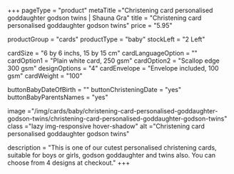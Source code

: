 +++
pageType = "product"
metaTitle ="Christening card personalised goddaughter godson twins | Shauna Gra"
title = "Christening card personalised goddaughter godson twins"
price = "5.95"

productGroup = "cards"
productType = "baby"
stockLeft = "2 Left" 
 
cardSize = "6 by 6 inchs, 15 by 15 cm"
cardLanguageOption = ""
cardOption1 = "Plain white card, 250 gsm"
cardOption2 = "Scallop edge 300 gsm"
designOptions = "4"
cardEnvelope = "Envelope included, 100 gsm"
cardWeight = "100"

buttonBabyDateOfBirth = ""
buttonChristeningDate = "yes"
buttonBabyParentsNames = "yes" 
 
image ="/img/cards/baby/christening-card-personalised-goddaughter-godson-twins/christening-card-personalised-goddaughter-godson-twins"
class ="lazy img-responsive hover-shadow"
alt ="Christening card personalised goddaughter godson twins"
 
description = "This is one of our cutest personalised christening cards, suitable for boys or girls, godson goddaughter and twins also. You can choose from 4 designs at checkout."
+++
